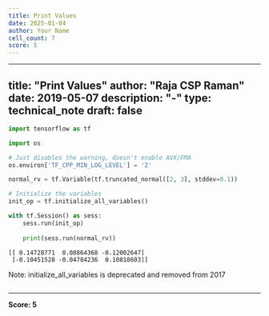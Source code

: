 ```yaml
---
title: Print Values
date: 2025-01-04
author: Your Name
cell_count: 7
score: 5
---
```


---
title: "Print Values"
author: "Raja CSP Raman"
date: 2019-05-07
description: "-"
type: technical_note
draft: false
---

```python
import tensorflow as tf

import os

# Just disables the warning, doesn't enable AVX/FMA
os.environ['TF_CPP_MIN_LOG_LEVEL'] = '2'
```


```python
normal_rv = tf.Variable(tf.truncated_normal([2, 3], stddev=0.1))
```


```python
# Initialize the variables
init_op = tf.initialize_all_variables()
```


```python
with tf.Session() as sess:
    sess.run(init_op)
    
    print(sess.run(normal_rv))
```

    [[ 0.14728771  0.08864368 -0.12002647]
     [-0.10451528 -0.04784236  0.10818603]]


Note: initialize_all_variables is deprecated and removed from 2017


```python

```


---
**Score: 5**